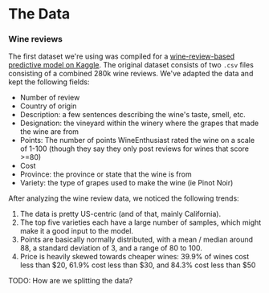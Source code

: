 # The Data

### Wine reviews

The first dataset we're using was compiled for a [wine-review-based predictive model on Kaggle](https://www.kaggle.com/zynicide/wine-reviews#winemag-data_first150k.csv). The original dataset consists of two `.csv` files consisting of a combined 280k wine reviews. We've adapted the data and kept the following fields:
* Number of review
* Country of origin
* Description: a few sentences describing the wine's taste, smell, etc.
* Designation: the vineyard within the winery where the grapes that made the wine are from
* Points: The number of points WineEnthusiast rated the wine on a scale of 1-100 (though they say they only post reviews for wines that score >=80)
* Cost
* Province: the province or state that the wine is from
* Variety: the type of grapes used to make the wine (ie Pinot Noir)

After analyzing the wine review data, we noticed the following trends:
1. The data is pretty US-centric (and of that, mainly California).
2. The top five varieties each have a large number of samples, which might make it a good input to the model.
3. Points are basically normally distributed, with a mean / median around 88, a standard deviation of 3, and a range of 80 to 100.
4. Price is heavily skewed towards cheaper wines: 39.9% of wines cost less than $20, 61.9% cost less than $30, and 84.3% cost less than $50

TODO: How are we splitting the data?
